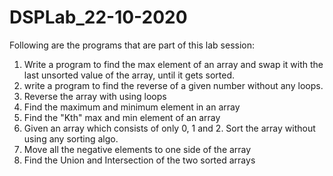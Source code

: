 # DSPLab_22-10-2020

Following are the programs that are part of this lab session:
1.  Write a program to find the max element of an array and swap it with the last unsorted value of the array, until it gets sorted.
2.  write a program to find the reverse of a given number without any loops.
3.  Reverse the array with using loops 
4.  Find the maximum and minimum element in an array
5.  Find the "Kth" max and min element of an array 
6.  Given an array which consists of only 0, 1 and 2. Sort the array without using any sorting algo.
7.  Move all the negative elements to one side of the array 
8.  Find the Union and Intersection of the two sorted arrays
